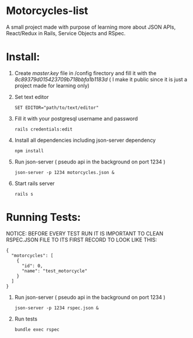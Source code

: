 # Motorcycles-list

A small project made with purpose of learning more about JSON APIs, React/Redux in Rails, Service Objects and RSpec.

# Install: 

1) Create *master.key* file in /config firectory and fill it with the *8c89379d015423709b718bbfa1b1183d* ( I make it public since it is just a project made for learning only) 

2) Set text editor 

   ```SET EDITOR="path/to/text/editor"```

3) Fill it with your postgresql username and password

   ```rails credentials:edit```

4) Install all dependencies including json-server dependency

   ```npm install```

5) Run json-server ( pseudo api in the background on port 1234 )

   ```json-server -p 1234 motorcycles.json & ```

6) Start rails server

   ```rails s```


# Running Tests: 

NOTICE: BEFORE EVERY TEST RUN IT IS IMPORTANT TO CLEAN RSPEC.JSON FILE TO ITS FIRST RECORD TO LOOK LIKE THIS:

```
{
  "motorcycles": [
    {
      "id": 0,
      "name": "test_motorcycle"
    }
  ]
}
```

1) Run json-server ( pseudo api in the background on port 1234 )

   ```json-server -p 1234 rspec.json & ```
   
2) Run tests 

   ``` bundle exec rspec ```

